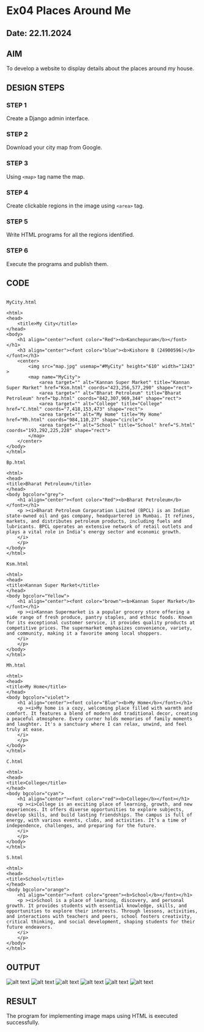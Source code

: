 # Ex04 Places Around Me
## Date: 22.11.2024

## AIM
To develop a website to display details about the places around my house.

## DESIGN STEPS

### STEP 1
Create a Django admin interface.

### STEP 2
Download your city map from Google.

### STEP 3
Using ```<map>``` tag name the map.

### STEP 4
Create clickable regions in the image using ```<area>``` tag.

### STEP 5
Write HTML programs for all the regions identified.

### STEP 6
Execute the programs and publish them.

## CODE
```

MyCity.html

<html>
<head>
    <title>My City</title>
</head>
<body> 
    <h1 align="center"><font color="Red"><b>Kanchepuram</b></font></h1>
    <h3 align="center"><font color="blue"><b>Kishore B (24900596)</b></font></h3>
    <center>
        <img src="map.jpg" usemap="#MyCity" height="610" width="1243" >
        <map name="MyCity">
            <area target="" alt="Kannan Super Market" title="Kannan Super Market" href="Ksm.html" coords="423,256,577,290" shape="rect">
            <area target="" alt="Bharat Petroleum" title="Bharat Petroleum" href="bp.html" coords="842,307,969,344" shape="rect">
            <area target="" alt="College" title="College" href="C.html" coords="7,418,153,473" shape="rect">
            <area target="" alt="My Home" title="My Home" href="Mh.html" coords="984,110,27" shape="circle">
            <area target="" alt="School" title="School" href="S.html" coords="193,292,225,228" shape="rect">
        </map>
    </center>
</body>
</html>

Bp.html

<html>
<head>
<title>Bharat Petroleum</title>
</head>
<body bgcolor="grey">
    <h1 align="center"><font color="Red"><b>Bharat Petroleum</b></font></h1>
    <p ><i>Bharat Petroleum Corporation Limited (BPCL) is an Indian state-owned oil and gas company, headquartered in Mumbai. It refines, markets, and distributes petroleum products, including fuels and lubricants. BPCL operates an extensive network of retail outlets and plays a vital role in India’s energy sector and economic growth.
    </i>
    </p>
</body>
</html>

Ksm.html

<html>
<head>
<title>Kannan Super Market</title>
</head>
<body bgcolor="Yellow">
    <h1 align="center"><font color="brown"><b>Kannan Super Market</b></font></h1>
    <p ><i>Kannan Supermarket is a popular grocery store offering a wide range of fresh produce, pantry staples, and ethnic foods. Known for its exceptional customer service, it provides quality products at competitive prices. The supermarket emphasizes convenience, variety, and community, making it a favorite among local shoppers.
    </i>
    </p>
</body>
</html>

Mh.html

<html>
<head>
<title>My Home</title>
</head>
<body bgcolor="violet">
    <h1 align="center"><font color="Blue"><b>My Home</b></font></h1>
    <p ><i>My home is a cozy, welcoming place filled with warmth and comfort. It features a blend of modern and traditional decor, creating a peaceful atmosphere. Every corner holds memories of family moments and laughter. It's a sanctuary where I can relax, unwind, and feel truly at ease.
    </i>
    </p>
</body>
</html>

C.html

<html>
<head>
<title>College</title>
</head>
<body bgcolor="cyan">
    <h1 align="center"><font color="red"><b>College</b></font></h1>
    <p ><i>College is an exciting place of learning, growth, and new experiences. It offers diverse opportunities to explore subjects, develop skills, and build lasting friendships. The campus is full of energy, with various events, clubs, and activities. It’s a time of independence, challenges, and preparing for the future.
    </i>
    </p>
</body>
</html>

S.html

<html>
<head>
<title>School</title>
</head>
<body bgcolor="orange">
    <h1 align="center"><font color="green"><b>School</b></font></h1>
    <p ><i>School is a place of learning, discovery, and personal growth. It provides students with essential knowledge, skills, and opportunities to explore their interests. Through lessons, activities, and interactions with teachers and peers, school fosters creativity, critical thinking, and social development, shaping students for their future endeavors.
    </i>
    </p>
</body>
</html>
```



## OUTPUT

![alt text](main.png)
![alt text](1.png)
![alt text](2.png)
![alt text](3.png)
![alt text](4.png)
![alt text](5.png)


## RESULT
The program for implementing image maps using HTML is executed successfully.
